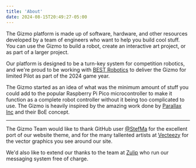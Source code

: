 ```yaml
---
title: 'About'
date: 2024-08-15T20:49:27-05:00
---
```


The Gizmo platform is made up of software, hardware, and other
resources developed by a team of engineers who want to help you build
cool stuff.  You can use the Gizmo to build a robot, create an
interactive art project, or as part of a larger project.

Our platform is designed to be a turn-key system for competition
robotics, and we're proud to be working with [BEST
Robotics](https://bestrobotics.org) to deliver the Gizmo for limited
Pilot as part of the 2024 game year.

The Gizmo started as an idea of what was the minimum amount of stuff
you could add to the popular Raspberry Pi Pico microcontroller to make
it function as a complete robot controller without it being too
complicated to use.  The Gizmo is heavily inspired by the amazing work
done by [Parallax Inc](https://www.parallax.com) and their BoE
concept.

---

The Gizmo Team would like to thank GitHub user
[@StefMa](https://github.com/StefMa) for the excellent port of our
website theme, and for the many tallented artists at
[Vecteezy](https://www.vecteezy.com/) for the vector graphics you see
around our site.

We'd also like to extend our thanks to the team at
[Zulip](https://zulip.com) who run our messaging system free of
charge.
